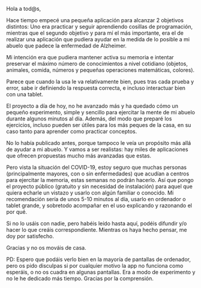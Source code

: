 
Hola a tod@s,

Hace tiempo empecé una pequeña aplicación para alcanzar 2 objetivos distintos: Uno era practicar y seguir aprendiendo cosillas de programación, mientras que el segundo objetivo y para mí el más importante, era el de realizar una aplicación que pudiera ayudar en la medida de lo posible a mi abuelo que padece la enfermedad de Alzheimer. 

Mi intención era que pudiera mantener activa su memoria e intentar preservar el máximo número de conocimientos a nivel cotidiano (objetos, animales, comida, números y pequeñas operaciones matemáticas, colores).

Parece que cuando la usa le va relativamente bien, pues tras cada prueba y error, sabe ir definiendo la respuesta correcta, e incluso interactuar bien con una tablet.

El proyecto a día de hoy, no he avanzado más y ha quedado cómo un pequeño experimento, simple y sencillo para ejercitar la mente de mi abuelo durante algunos minutos al día. Además, del modo que preparé los ejercicios, incluso pueden ser útiles para los más peques de la casa, en su caso tanto para aprender como practicar conceptos.

No lo había publicado antes, porque tampoco le veía un propósito más allá de ayudar a mi abuelo. Y vamos a ser realistas: hay miles de aplicaciones que ofrecen propuestas mucho más avanzadas que estas. 

Pero vista la situación del COVID-19, estoy seguro que muchas personas (principalmente mayores, con o sin enfermedades) que acudían a centros para ejercitar la memoria, estas semanas no podrán hacerlo. Así que pongo el proyecto público (gratuito y sin necesidad de instalación) para aquel que quiera echarle un vistazo y usarlo con algún familiar o conocido. Mi recomendación sería de unos 5-10 minutos al día, usarlo en ordenador o tablet grande, y sobretodo acompañar en el uso explicando y razonando el por qué.

Si no lo usáis con nadie, pero habéis leído hasta aquí, podéis difundir y/o hacer lo que creáis correspondiente. Mientras os haya hecho pensar, me doy por satisfecho.

Gracias y no os mováis de casa. 

PD: Espero que podáis verlo bien en la mayoría de pantallas de ordenador, pero os pido disculpas si por cualquier motivo la app no funciona como esperáis, o no os cuadra en algunas pantallas. Era a modo de experimento y no le he dedicado más tiempo. Gracias por la comprensión.
